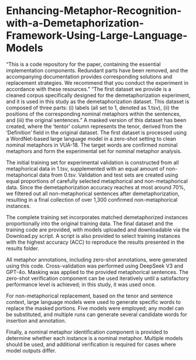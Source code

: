 # Enhancing-Metaphor-Recognition-with-a-Demetaphorization-Framework-Using-Large-Language-Models
“This is a code repository for the paper, containing the essential implementation components. Redundant parts have been removed, and the accompanying documentation provides corresponding solutions and replacement strategies. We recommend that you conduct the experiment in accordance with these resources.”
“The first dataset we provide is a cleaned corpus specifically designed for the demetaphorization experiment, and it is used in this study as the demetaphorization dataset. This dataset is composed of three parts: (i) labels (all set to 1, denoted as 1.tsv), (ii) the positions of the corresponding nominal metaphors within the sentences, and (iii) the original sentences.”
A masked version of this dataset has been created, where the ‘tentor’ column represents the tenor, derived from the ‘Definition’ field in the original dataset. The first dataset is processed using a WordNet-based large language model in a zero-shot setting to clean nominal metaphors in VUA-18. The target words are confirmed nominal metaphors and form the experimental set for nominal metaphor analysis.

The initial training set for experimental validation is constructed from all metaphorical data in 1.tsv, supplemented with an equal amount of non-metaphorical data from 0.tsv. Validation and test sets are created using equal proportions of carefully selected metaphorical and non-metaphorical data. Since the demetaphorization accuracy reaches at most around 70%, we filtered out all non-metaphorical sentences after demetaphorization, resulting in a final collection of over 1,300 confirmed non-metaphorical instances.

The complete training set incorporates matched demetaphorized instances proportionally into the original training data. The final dataset and the training code are provided, with models uploaded and downloadable via the Download.py script. A script is also provided to select training instances with the highest accuracy (ACC) to reproduce the results presented in the results folder.

All metaphor annotations, including zero-shot annotations, were generated using this code. Cross-validation was performed using DeepSeek V3 and GPT-4o. Masking was applied to the provided metaphorical sentences. The zero-shot verification component can be used iteratively until a satisfactory performance level is achieved; in this study, it was used once.

For non-metaphorical replacement, based on the tenor and sentence context, large language models were used to generate specific words to replace the masked portions. Five models were employed; any model can be substituted, and multiple runs can generate several candidate words for insertion and annotation.

Finally, a nominal metaphor identification component is provided to determine whether each instance is a nominal metaphor. Multiple models should be used, and additional verification is required for cases where model outputs differ.
